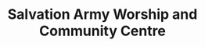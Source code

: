 ---
title: "Salvation Army Worship and Community Centre"
url: /wellington/salvation-army-worship-and-community-centre/
shop: charity
---